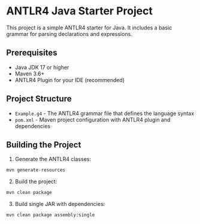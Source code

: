 # ANTLR4 Java Starter Project

This project is a simple ANTLR4 starter for Java. It includes a basic grammar for parsing declarations and expressions.

## Prerequisites

- Java JDK 17 or higher
- Maven 3.6+ 
- ANTLR4 Plugin for your IDE (recommended)

## Project Structure

- `Example.g4` - The ANTLR4 grammar file that defines the language syntax
- `pom.xml` - Maven project configuration with ANTLR4 plugin and dependencies


## Building the Project

1. Generate the ANTLR4 classes:

```bash
mvn generate-resources
```

2. Build the project:

```bash
mvn clean package
```

3. Build single JAR with dependencies:
```bash
mvn clean package assembly:single
```
